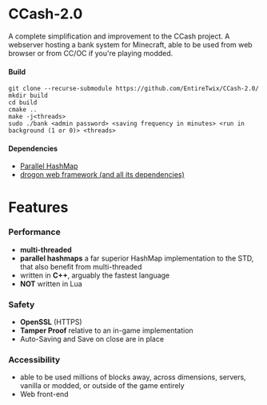 # CCash-2.0

A complete simplification and improvement to the CCash project. A webserver hosting a bank system for Minecraft, able to be used from web browser or from CC/OC if you're playing modded.

#### Build

```
git clone --recurse-submodule https://github.com/EntireTwix/CCash-2.0/
mkdir build
cd build
cmake ..
make -j<threads>
sudo ./bank <admin password> <saving frequency in minutes> <run in background (1 or 0)> <threads>
```

#### Dependencies

- [Parallel HashMap](https://github.com/greg7mdp/parallel-hashmap/tree/master)
- [drogon web framework (and all its dependencies)](https://github.com/an-tao/drogon/tree/master)

# Features

### Performance

- **multi-threaded**
- **parallel hashmaps** a far superior HashMap implementation to the STD, that also benefit from multi-threaded
- written in **C++**, arguably the fastest language
- **NOT** written in Lua

### Safety

- **OpenSSL** (HTTPS)
- **Tamper Proof** relative to an in-game implementation
- Auto-Saving and Save on close are in place

### Accessibility

- able to be used millions of blocks away, across dimensions, servers, vanilla or modded, or outside of the game entirely
- Web front-end
